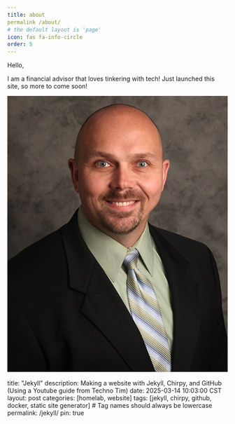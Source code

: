 ```yaml
---
title: about
permalink /about/
# the default layout is 'page'
icon: fas fa-info-circle
order: 5
---
```


<!-- Add Markdown syntax content to file `_tabs/about.md`{: .filepath } and it will show up on this page. {: .prompt-tip } -->




Hello,

I am a financial advisor that loves tinkering with tech!  Just launched this site, so more to come soon!


![Cole Edwards](Images/Headshots/U357818_C_Edwards_v1_0.jpg)


title:  "Jekyll"
description: Making a website with Jekyll, Chirpy, and GitHub (Using a Youtube guide from Techno Tim)
date: 2025-03-14 10:03:00 CST
layout: post
categories:  [homelab, website]
tags: [jekyll, chirpy, github, docker, static site generator]   # Tag names should always be lowercase
permalink: /jekyll/
pin: true
